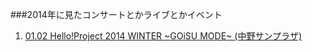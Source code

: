 ###2014年に見たコンサートとかライブとかイベント

1. [01.02 Hello!Project 2014 WINTER ~GOiSU MODE~ (中野サンプラザ)](http://isbsh.silk.co/page/Hello!Project%202014%20WINTER%20~GOiSU%20MODE~%20140102)
